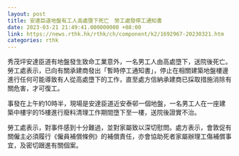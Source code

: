 ```yaml
---
layout: post
title: 安達臣道地盤有工人高處墮下死亡　勞工處發停工通知書
date: 2023-03-21 21:49:41.000000000 +08:00
link: https://news.rthk.hk/rthk/ch/component/k2/1692967-20230321.htm
categories: rthk
---
```


秀茂坪安達臣道有地盤發生致命工業意外，一名男工人由高處墮下，送院後死亡。勞工處表示，已向有關承建商發出「暫時停工通知書」，停止在相關建築地盤樓邊進行任何可能導致有人從高處墮下的工作，直至處方信納承建商已採取措施消除有關危害，才可復工。

事發在上午約10時半，現場是安達臣道近安泰邨一個地盤，一名男工人在一座建築中樓宇的15樓進行廢料清理工作期間墮下至一樓，送院後證實不治。

勞工處表示，對事件感到十分難過，並對家屬致以深切慰問。處方表示，會敦促有關僱主必須履行《僱員補償條例》的補償責任，亦會協助死者家屬辦理工傷補償事宜，及密切跟進有關個案。
